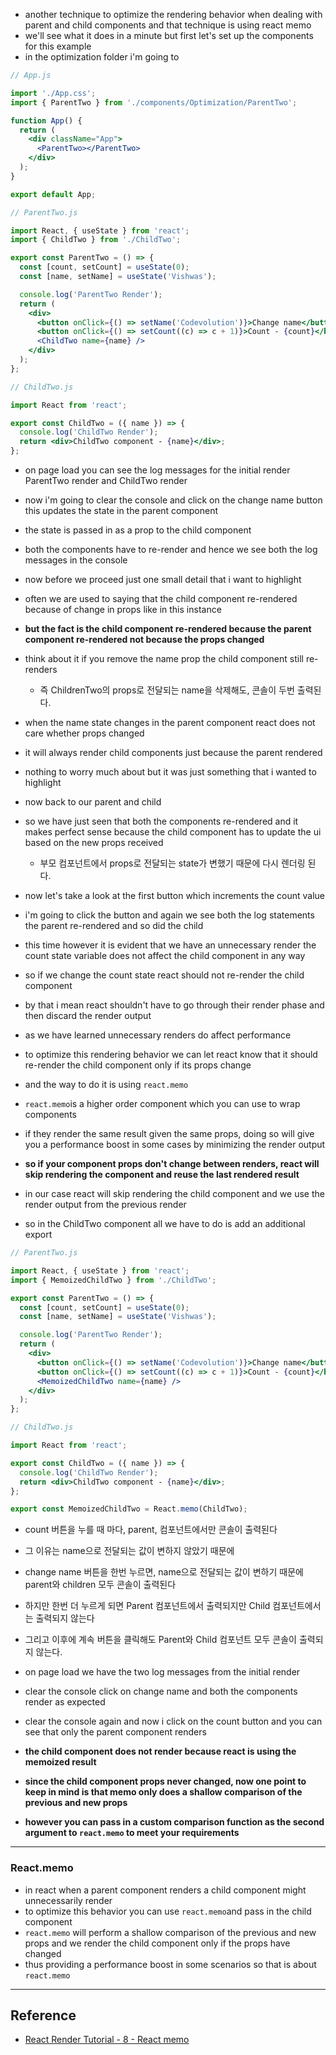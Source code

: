 - another technique to optimize the rendering behavior when dealing with parent and child components and that technique is using react memo
- we'll see what it does in a minute but first let's set up the components for this example
- in the optimization folder i'm going to

```jsx
// App.js

import './App.css';
import { ParentTwo } from './components/Optimization/ParentTwo';

function App() {
  return (
    <div className="App">
      <ParentTwo></ParentTwo>
    </div>
  );
}

export default App;
```

```jsx
// ParentTwo.js

import React, { useState } from 'react';
import { ChildTwo } from './ChildTwo';

export const ParentTwo = () => {
  const [count, setCount] = useState(0);
  const [name, setName] = useState('Vishwas');

  console.log('ParentTwo Render');
  return (
    <div>
      <button onClick={() => setName('Codevolution')}>Change name</button>
      <button onClick={() => setCount((c) => c + 1)}>Count - {count}</button>
      <ChildTwo name={name} />
    </div>
  );
};
```

```jsx
// ChildTwo.js

import React from 'react';

export const ChildTwo = ({ name }) => {
  console.log('ChildTwo Render');
  return <div>ChildTwo component - {name}</div>;
};
```

- on page load you can see the log messages for the initial render ParentTwo render and ChildTwo render
- now i'm going to clear the console and click on the change name button this updates the state in the parent component
- the state is passed in as a prop to the child component
- both the components have to re-render and hence we see both the log messages in the console

- now before we proceed just one small detail that i want to highlight
- often we are used to saying that the child component re-rendered because of change in props like in this instance
- **but the fact is the child component re-rendered because the parent component re-rendered not because the props changed**
- think about it if you remove the name prop the child component still re-renders
  - 즉 ChildrenTwo의 props로 전달되는 name을 삭제해도, 콘솔이 두번 출력된다.
- when the name state changes in the parent component react does not care whether props changed
- it will always render child components just because the parent rendered
- nothing to worry much about but it was just something that i wanted to highlight

- now back to our parent and child
- so we have just seen that both the components re-rendered and it makes perfect sense because the child component has to update the ui based on the new props received

  - 부모 컴포넌트에서 props로 전달되는 state가 변했기 때문에 다시 렌더링 된다.

- now let's take a look at the first button which increments the count value
- i'm going to click the button and again we see both the log statements the parent re-rendered and so did the child
- this time however it is evident that we have an unnecessary render the count state variable does not affect the child component in any way
- so if we change the count state react should not re-render the child component
- by that i mean react shouldn't have to go through their render phase and then discard the render output
- as we have learned unnecessary renders do affect performance
- to optimize this rendering behavior we can let react know that it should re-render the child component only if its props change
- and the way to do it is using `react.memo`

- `react.memo`is a higher order component which you can use to wrap components
- if they render the same result given the same props, doing so will give you a performance boost in some cases by minimizing the render output
- **so if your component props don't change between renders, react will skip rendering the component and reuse the last rendered result**
- in our case react will skip rendering the child component and we use the render output from the previous render
- so in the ChildTwo component all we have to do is add an additional export

```jsx
// ParentTwo.js

import React, { useState } from 'react';
import { MemoizedChildTwo } from './ChildTwo';

export const ParentTwo = () => {
  const [count, setCount] = useState(0);
  const [name, setName] = useState('Vishwas');

  console.log('ParentTwo Render');
  return (
    <div>
      <button onClick={() => setName('Codevolution')}>Change name</button>
      <button onClick={() => setCount((c) => c + 1)}>Count - {count}</button>
      <MemoizedChildTwo name={name} />
    </div>
  );
};
```

```jsx
// ChildTwo.js

import React from 'react';

export const ChildTwo = ({ name }) => {
  console.log('ChildTwo Render');
  return <div>ChildTwo component - {name}</div>;
};

export const MemoizedChildTwo = React.memo(ChildTwo);
```

- count 버튼을 누를 때 마다, parent, 컴포넌트에서만 콘솔이 출력된다
- 그 이유는 name으로 전달되는 값이 변하지 않았기 때문에
- change name 버튼을 한번 누르면, name으로 전달되는 값이 변하기 때문에 parent와 children 모두 콘솔이 출력된다
- 하지만 한번 더 누르게 되면 Parent 컴포넌트에서 출력되지만 Child 컴포넌트에서는 출력되지 않는다
- 그리고 이후에 계속 버튼을 클릭해도 Parent와 Child 컴포넌트 모두 콘솔이 출력되지 않는다.

- on page load we have the two log messages from the initial render
- clear the console click on change name and both the components render as expected
- clear the console again and now i click on the count button and you can see that only the parent component renders
- **the child component does not render because react is using the memoized result**
- **since the child component props never changed, now one point to keep in mind is that memo only does a shallow comparison of the previous and new props**
- **however you can pass in a custom comparison function as the second argument to `react.memo` to meet your requirements**

---

### React.memo

- in react when a parent component renders a child component might unnecessarily render
- to optimize this behavior you can use `react.memo`and pass in the child component
- `react.memo` will perform a shallow comparison of the previous and new props and we render the child component only if the props have changed
- thus providing a performance boost in some scenarios so that is about `react.memo`

---

## Reference

- [React Render Tutorial - 8 - React memo](https://www.youtube.com/watch?v=bZeBToIqaR4&list=PLC3y8-rFHvwg7czgqpQIBEAHn8D6l530t&index=8)

